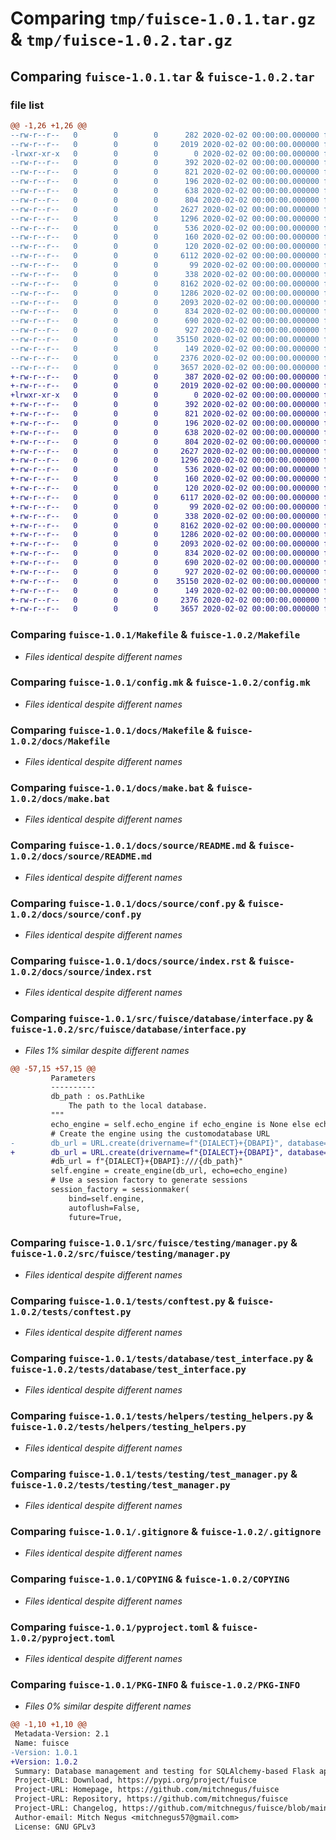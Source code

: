 # Comparing `tmp/fuisce-1.0.1.tar.gz` & `tmp/fuisce-1.0.2.tar.gz`

## Comparing `fuisce-1.0.1.tar` & `fuisce-1.0.2.tar`

### file list

```diff
@@ -1,26 +1,26 @@
--rw-r--r--   0        0        0      282 2020-02-02 00:00:00.000000 fuisce-1.0.1/CHANGELOG.md
--rw-r--r--   0        0        0     2019 2020-02-02 00:00:00.000000 fuisce-1.0.1/Makefile
-lrwxr-xr-x   0        0        0        0 2020-02-02 00:00:00.000000 fuisce-1.0.1/README.md -> docs/source/README.md
--rw-r--r--   0        0        0      392 2020-02-02 00:00:00.000000 fuisce-1.0.1/_vimrc_local.vim
--rw-r--r--   0        0        0      821 2020-02-02 00:00:00.000000 fuisce-1.0.1/config.mk
--rw-r--r--   0        0        0      196 2020-02-02 00:00:00.000000 fuisce-1.0.1/requirements.txt
--rw-r--r--   0        0        0      638 2020-02-02 00:00:00.000000 fuisce-1.0.1/docs/Makefile
--rw-r--r--   0        0        0      804 2020-02-02 00:00:00.000000 fuisce-1.0.1/docs/make.bat
--rw-r--r--   0        0        0     2627 2020-02-02 00:00:00.000000 fuisce-1.0.1/docs/source/README.md
--rw-r--r--   0        0        0     1296 2020-02-02 00:00:00.000000 fuisce-1.0.1/docs/source/conf.py
--rw-r--r--   0        0        0      536 2020-02-02 00:00:00.000000 fuisce-1.0.1/docs/source/index.rst
--rw-r--r--   0        0        0      160 2020-02-02 00:00:00.000000 fuisce-1.0.1/src/fuisce/_version.py
--rw-r--r--   0        0        0      120 2020-02-02 00:00:00.000000 fuisce-1.0.1/src/fuisce/database/__init__.py
--rw-r--r--   0        0        0     6112 2020-02-02 00:00:00.000000 fuisce-1.0.1/src/fuisce/database/interface.py
--rw-r--r--   0        0        0       99 2020-02-02 00:00:00.000000 fuisce-1.0.1/src/fuisce/testing/__init__.py
--rw-r--r--   0        0        0      338 2020-02-02 00:00:00.000000 fuisce-1.0.1/src/fuisce/testing/config.py
--rw-r--r--   0        0        0     8162 2020-02-02 00:00:00.000000 fuisce-1.0.1/src/fuisce/testing/manager.py
--rw-r--r--   0        0        0     1286 2020-02-02 00:00:00.000000 fuisce-1.0.1/tests/conftest.py
--rw-r--r--   0        0        0     2093 2020-02-02 00:00:00.000000 fuisce-1.0.1/tests/database/test_interface.py
--rw-r--r--   0        0        0      834 2020-02-02 00:00:00.000000 fuisce-1.0.1/tests/helpers/testing_helpers.py
--rw-r--r--   0        0        0      690 2020-02-02 00:00:00.000000 fuisce-1.0.1/tests/testing/test_manager.py
--rw-r--r--   0        0        0      927 2020-02-02 00:00:00.000000 fuisce-1.0.1/.gitignore
--rw-r--r--   0        0        0    35150 2020-02-02 00:00:00.000000 fuisce-1.0.1/COPYING
--rw-r--r--   0        0        0      149 2020-02-02 00:00:00.000000 fuisce-1.0.1/LICENSE
--rw-r--r--   0        0        0     2376 2020-02-02 00:00:00.000000 fuisce-1.0.1/pyproject.toml
--rw-r--r--   0        0        0     3657 2020-02-02 00:00:00.000000 fuisce-1.0.1/PKG-INFO
+-rw-r--r--   0        0        0      387 2020-02-02 00:00:00.000000 fuisce-1.0.2/CHANGELOG.md
+-rw-r--r--   0        0        0     2019 2020-02-02 00:00:00.000000 fuisce-1.0.2/Makefile
+lrwxr-xr-x   0        0        0        0 2020-02-02 00:00:00.000000 fuisce-1.0.2/README.md -> docs/source/README.md
+-rw-r--r--   0        0        0      392 2020-02-02 00:00:00.000000 fuisce-1.0.2/_vimrc_local.vim
+-rw-r--r--   0        0        0      821 2020-02-02 00:00:00.000000 fuisce-1.0.2/config.mk
+-rw-r--r--   0        0        0      196 2020-02-02 00:00:00.000000 fuisce-1.0.2/requirements.txt
+-rw-r--r--   0        0        0      638 2020-02-02 00:00:00.000000 fuisce-1.0.2/docs/Makefile
+-rw-r--r--   0        0        0      804 2020-02-02 00:00:00.000000 fuisce-1.0.2/docs/make.bat
+-rw-r--r--   0        0        0     2627 2020-02-02 00:00:00.000000 fuisce-1.0.2/docs/source/README.md
+-rw-r--r--   0        0        0     1296 2020-02-02 00:00:00.000000 fuisce-1.0.2/docs/source/conf.py
+-rw-r--r--   0        0        0      536 2020-02-02 00:00:00.000000 fuisce-1.0.2/docs/source/index.rst
+-rw-r--r--   0        0        0      160 2020-02-02 00:00:00.000000 fuisce-1.0.2/src/fuisce/_version.py
+-rw-r--r--   0        0        0      120 2020-02-02 00:00:00.000000 fuisce-1.0.2/src/fuisce/database/__init__.py
+-rw-r--r--   0        0        0     6117 2020-02-02 00:00:00.000000 fuisce-1.0.2/src/fuisce/database/interface.py
+-rw-r--r--   0        0        0       99 2020-02-02 00:00:00.000000 fuisce-1.0.2/src/fuisce/testing/__init__.py
+-rw-r--r--   0        0        0      338 2020-02-02 00:00:00.000000 fuisce-1.0.2/src/fuisce/testing/config.py
+-rw-r--r--   0        0        0     8162 2020-02-02 00:00:00.000000 fuisce-1.0.2/src/fuisce/testing/manager.py
+-rw-r--r--   0        0        0     1286 2020-02-02 00:00:00.000000 fuisce-1.0.2/tests/conftest.py
+-rw-r--r--   0        0        0     2093 2020-02-02 00:00:00.000000 fuisce-1.0.2/tests/database/test_interface.py
+-rw-r--r--   0        0        0      834 2020-02-02 00:00:00.000000 fuisce-1.0.2/tests/helpers/testing_helpers.py
+-rw-r--r--   0        0        0      690 2020-02-02 00:00:00.000000 fuisce-1.0.2/tests/testing/test_manager.py
+-rw-r--r--   0        0        0      927 2020-02-02 00:00:00.000000 fuisce-1.0.2/.gitignore
+-rw-r--r--   0        0        0    35150 2020-02-02 00:00:00.000000 fuisce-1.0.2/COPYING
+-rw-r--r--   0        0        0      149 2020-02-02 00:00:00.000000 fuisce-1.0.2/LICENSE
+-rw-r--r--   0        0        0     2376 2020-02-02 00:00:00.000000 fuisce-1.0.2/pyproject.toml
+-rw-r--r--   0        0        0     3657 2020-02-02 00:00:00.000000 fuisce-1.0.2/PKG-INFO
```

### Comparing `fuisce-1.0.1/Makefile` & `fuisce-1.0.2/Makefile`

 * *Files identical despite different names*

### Comparing `fuisce-1.0.1/config.mk` & `fuisce-1.0.2/config.mk`

 * *Files identical despite different names*

### Comparing `fuisce-1.0.1/docs/Makefile` & `fuisce-1.0.2/docs/Makefile`

 * *Files identical despite different names*

### Comparing `fuisce-1.0.1/docs/make.bat` & `fuisce-1.0.2/docs/make.bat`

 * *Files identical despite different names*

### Comparing `fuisce-1.0.1/docs/source/README.md` & `fuisce-1.0.2/docs/source/README.md`

 * *Files identical despite different names*

### Comparing `fuisce-1.0.1/docs/source/conf.py` & `fuisce-1.0.2/docs/source/conf.py`

 * *Files identical despite different names*

### Comparing `fuisce-1.0.1/docs/source/index.rst` & `fuisce-1.0.2/docs/source/index.rst`

 * *Files identical despite different names*

### Comparing `fuisce-1.0.1/src/fuisce/database/interface.py` & `fuisce-1.0.2/src/fuisce/database/interface.py`

 * *Files 1% similar despite different names*

```diff
@@ -57,15 +57,15 @@
         Parameters
         ----------
         db_path : os.PathLike
             The path to the local database.
         """
         echo_engine = self.echo_engine if echo_engine is None else echo_engine
         # Create the engine using the customodatabase URL
-        db_url = URL.create(drivername=f"{DIALECT}+{DBAPI}", database=db_path)
+        db_url = URL.create(drivername=f"{DIALECT}+{DBAPI}", database=str(db_path))
         #db_url = f"{DIALECT}+{DBAPI}:///{db_path}"
         self.engine = create_engine(db_url, echo=echo_engine)
         # Use a session factory to generate sessions
         session_factory = sessionmaker(
             bind=self.engine,
             autoflush=False,
             future=True,
```

### Comparing `fuisce-1.0.1/src/fuisce/testing/manager.py` & `fuisce-1.0.2/src/fuisce/testing/manager.py`

 * *Files identical despite different names*

### Comparing `fuisce-1.0.1/tests/conftest.py` & `fuisce-1.0.2/tests/conftest.py`

 * *Files identical despite different names*

### Comparing `fuisce-1.0.1/tests/database/test_interface.py` & `fuisce-1.0.2/tests/database/test_interface.py`

 * *Files identical despite different names*

### Comparing `fuisce-1.0.1/tests/helpers/testing_helpers.py` & `fuisce-1.0.2/tests/helpers/testing_helpers.py`

 * *Files identical despite different names*

### Comparing `fuisce-1.0.1/tests/testing/test_manager.py` & `fuisce-1.0.2/tests/testing/test_manager.py`

 * *Files identical despite different names*

### Comparing `fuisce-1.0.1/.gitignore` & `fuisce-1.0.2/.gitignore`

 * *Files identical despite different names*

### Comparing `fuisce-1.0.1/COPYING` & `fuisce-1.0.2/COPYING`

 * *Files identical despite different names*

### Comparing `fuisce-1.0.1/pyproject.toml` & `fuisce-1.0.2/pyproject.toml`

 * *Files identical despite different names*

### Comparing `fuisce-1.0.1/PKG-INFO` & `fuisce-1.0.2/PKG-INFO`

 * *Files 0% similar despite different names*

```diff
@@ -1,10 +1,10 @@
 Metadata-Version: 2.1
 Name: fuisce
-Version: 1.0.1
+Version: 1.0.2
 Summary: Database management and testing for SQLAlchemy-based Flask apps.
 Project-URL: Download, https://pypi.org/project/fuisce
 Project-URL: Homepage, https://github.com/mitchnegus/fuisce
 Project-URL: Repository, https://github.com/mitchnegus/fuisce
 Project-URL: Changelog, https://github.com/mitchnegus/fuisce/blob/main/CHANGELOG.md
 Author-email: Mitch Negus <mitchnegus57@gmail.com>
 License: GNU GPLv3
```

